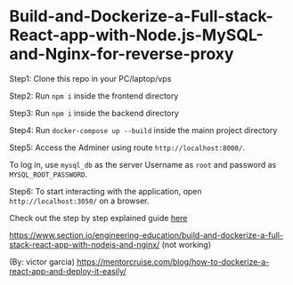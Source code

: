 # Build-and-Dockerize-a-Full-stack-React-app-with-Node.js-MySQL-and-Nginx-for-reverse-proxy

Step1:
Clone this repo in your PC/laptop/vps

Step2:
Run `npm i` inside the frontend directory

Step3:
Run `npm i` inside the backend directory

Step4:
Run `docker-compose up --build` inside the mainn project directory

Step5:
Access the Adminer using route `http://localhost:8000/`.


To log in, use `mysql_db` as the server Username as `root` and password as `MYSQL_ROOT_PASSWORD`.

Step6:
To start interacting with the application, open `http://localhost:3050/` on a browser.

Check out the step by step explained guide [here](https://www.section.io/engineering-education/build-and-dockerize-a-full-stack-react-app-with-nodejs-and-nginx/)

https://www.section.io/engineering-education/build-and-dockerize-a-full-stack-react-app-with-nodejs-and-nginx/ (not working)

(By: victor garcia)
https://mentorcruise.com/blog/how-to-dockerize-a-react-app-and-deploy-it-easily/ 
